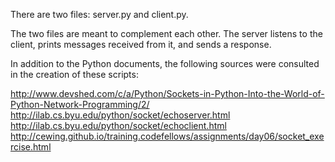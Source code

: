 There are two files: server.py and client.py.

The two files are meant to complement each other. The server listens to the client, prints messages received from it, and sends a response.

In addition to the Python documents, the following sources were consulted in the creation of these scripts:

http://www.devshed.com/c/a/Python/Sockets-in-Python-Into-the-World-of-Python-Network-Programming/2/
http://ilab.cs.byu.edu/python/socket/echoserver.html
http://ilab.cs.byu.edu/python/socket/echoclient.html
http://cewing.github.io/training.codefellows/assignments/day06/socket_exercise.html